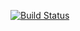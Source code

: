 [![Build Status](https://travis-ci.org/Murderdoll/lab09.svg?branch=master)](https://travis-ci.org/Murderdoll/lab09)
